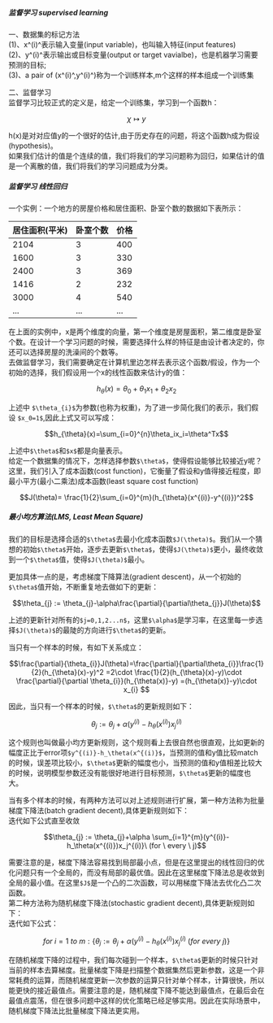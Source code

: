 ##### 监督学习  supervised learning   
一、数据集的标记方法  
(1)、x^(i)^表示输入变量(input variable)，也叫输入特征(input features)  
(2)、y^(i)^表示输出或目标变量(output or target vavialbe)，也是机器学习需要预测的目标;  
(3)、a pair of (x^(i)^,y^(i)^)称为一个训练样本,m个这样的样本组成一个训练集  

二、监督学习  
监督学习比较正式的定义是，给定一个训练集，学习到一个函数h：  
```math
\chi  \mapsto  y
```
h(x)是对对应值y的一个很好的估计,由于历史存在的问题，将这个函数h成为假设(hypothesis)。  
如果我们估计的值是个连续的值，我们将我们的学习问题称为回归，如果估计的值是一个离散的值，我们将我们的学习问题成为分类。  

##### 监督学习  线性回归  
一个实例：一个地方的房屋价格和居住面积、卧室个数的数据如下表所示：

居住面积(平米) | 卧室个数 | 价格
---|---|---
2104 | 3 | 400
1600 | 3 | 330
2400 | 3 | 369
1416 | 2 | 232
3000 | 4 | 540
...|...|...  

在上面的实例中，x是两个维度的向量，第一个维度是房屋面积，第二维度是卧室个数。在设计一个学习问题的时候，需要选择什么样的特征是由设计者决定的，你还可以选择房屋的洗澡间的个数等。  
去做监督学习，我们需要确定在计算机里边怎样去表示这个函数/假设，作为一个初始的选择，我们假设用一个x的线性函数来估计y的值： 

```math
h_{\theta}(x) = \theta_{0} + \theta_{1}x_{1}+\theta_{2}x_{2}
```
上述中 `$\theta_{i}$`为参数(也称为权重)，为了进一步简化我们的表示，我们假设 `$x_0=1$`,因此上式又可以写成：  

```math
h_{\theta}(x)=\sum_{i=0}^{n}\theta_ix_i=\theta^Tx
```
上述中`$\theta$`和`$x$`都是向量表示。  
给定一个数据集的情况下，怎样选择参数`$\theta$`，使得假设能够比较接近y呢？这里，我们引入了成本函数(cost function)，它衡量了假设和y值得接近程度，即最小平方(最小二乘法)成本函数(least square cost function)  

```math
J(\theta)= \frac{1}{2}\sum_{i=0}^{m}(h_{\theta}(x^{(i)}-y^{(i)})^2
```


##### 最小均方算法(LMS, Least Mean Square)  
我们的目标是选择合适的`$\theta$`去最小化成本函数`$J(\theta)$`。我们从一个猜想的初始`$\theta$`开始，逐步去更新`$\theta$`，使得`$J(\theta)$`更小，最终收敛到一个`$\theta$`值，使得`$J(\theta)$`最小。  
  
更加具体一点的是，考虑梯度下降算法(gradient descent)，从一个初始的`$\theta$`值开始，不断重复地去做如下的更新：  

```math
\theta_{j} := \theta_{j}-\alpha\frac{\partial}{\partial\theta_{j}}J(\theta)
```
上述的更新针对所有的`$j=0,1,2...n$`，这里`$\alpha$`是学习率，在这里每一步选择`$J(\theta)$`的最陡的方向进行`$\theta$`的更新。  

当只有一个样本的时候，有如下关系成立：

```math
\frac{\partial}{\theta_{i}}J(\theta)=\frac{\partial}{\partial\theta_{i}}\frac{1}{2}(h_{\theta}(x)-y)^2

=2\cdot \frac{1}{2}(h_{\theta}(x)-y)\cdot \frac{\partial}{\partial \theta_{i}}(h_{\theta(x)}-y)

=(h_{\theta(x)}-y)\cdot x_{i}

```
因此，当只有一个样本的时候，`$\theta$`的更新规则如下：

```math
\theta_{j} := \theta_{j}+\alpha(y^{(i)}-h_\theta(x^{(i)})x_j^{(i)}
```
这个规则也叫做最小均方更新规则，这个规则看上去很自然也很直观，比如更新的幅度正比于error项`$y^{(i)}-h_\theta(x^{(i)}$`，当预测的值和y值比较match的时候，误差项比较小，`$\theta$`更新的幅度也小，当预测的值和y值相差比较大的时候，说明模型参数还没有能很好地进行目标预测，`$\theta$`更新的幅度也大。

当有多个样本的时候，有两种方法可以对上述规则进行扩展，第一种方法称为批量梯度下降法(batch gradient decent),具体更新规则如下：  
迭代如下公式直至收敛
```math
\theta_{j} := \theta_{j}+\alpha \sum_{i=1}^{m}(y^{(i)}-h_\theta(x^{(i)})x_j^{(i)}\  (for \  every \ j)
```
需要注意的是，梯度下降法容易找到局部最小点，但是在这里提出的线性回归的优化问题只有一个全局的，而没有局部的最优值。因此在这里梯度下降法总是收敛到全局的最小值。在这里`$J$`是一个凸的二次函数，可以用梯度下降法去优化凸二次函数。  
第二种方法称为随机梯度下降法(stochastic gradient decent),具体更新规则如下：  
迭代如下公式：  

```math
for\ i=1\ to\ m: \{ 
\theta_{j} := \theta_{j}+\alpha (y^{(i)}-h_\theta(x^{(i)})x_j^{(i)}\  (for \  every \ j)\}
```
在随机梯度下降的过程中，我们每次碰到一个样本，`$\theta$`更新的时候只针对当前的样本去算梯度。批量梯度下降是扫描整个数据集然后更新参数，这是一个非常耗费的运算，而随机梯度更新一次参数的运算只针对单个样本，计算很快，所以能更快的接近最值点。需要注意的是，随机梯度下降不能达到最值点，在最后会在最值点震荡，但在很多问题中这样的优化策略已经足够实用。因此在实际场景中，随机梯度下降法比批量梯度下降法更实用。